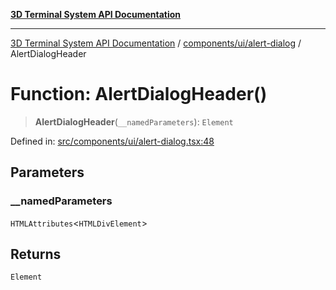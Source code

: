 [**3D Terminal System API Documentation**](../../../../README.md)

***

[3D Terminal System API Documentation](../../../../README.md) / [components/ui/alert-dialog](../README.md) / AlertDialogHeader

# Function: AlertDialogHeader()

> **AlertDialogHeader**(`__namedParameters`): `Element`

Defined in: [src/components/ui/alert-dialog.tsx:48](https://github.com/Dicommunitas/ThreeJS_Terminal_3D/blob/1e74b7c848780edcc8caac62c0023b31b5be34f5/src/components/ui/alert-dialog.tsx#L48)

## Parameters

### \_\_namedParameters

`HTMLAttributes`\<`HTMLDivElement`\>

## Returns

`Element`

